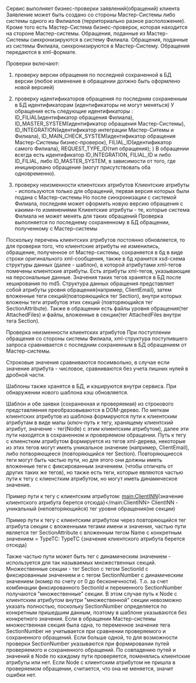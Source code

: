Сервис выполняет бизнес-проверки заявлений(обращений) клиента
Заявление может быть создано со стороны Мастер-Системы либо системы одного из Филиалов
(территориально разное расположение).
Кроме того есть Мастер-Система бизнес-проверок, которая находится на стороне Мастер-системы.
Обращения, поданные из Мастер-Системы синхронизируются в систему Филиала.
Обращения, поданные из системы Филиала, синхронизируются в Мастер-Систему.
Обращения передаются в xml-формате.

Проверки включают:
1) проверку версии обращения по последней сохраненной в БД версии 
(любое изменение в обращении должно быть оформлено новой версией)

2) проверку идентификаторов обращения по последним сохраненным в БД идентификаторам 
(идентификаторы не могут меняться)
У обращения есть следующие идентификаторы :
        ID_FILIAL(идентификатор обращения Филиала),
        ID_MASTER_SYSTEM(идентификатор обращения Мастер-Системы),
        ID_INTEGRATION(идентификатор интеграции Мастер-Ситемы и Филиала),
        ID_MAIN_CHECK_SYSTEM(идентификатор обращения Мастер-Системы бизнес-проверок),
        FILIAL_ID(идентификатор самого Филиала),
        REQUEST_TYPE_ID(тип обращения);
)
В обращении всегда есть идентификатор ID_INTEGRATION, FILIAL_ID и либо ID_FILIAL, либо ID_MASTER_SYSTEM,
в зависимости от того, где инициировано обращение (могут присутствовать оба одновременно).

3) проверку неизменности клиентских атрибутов 
Клиентские атрибуты - используются только для обращений, первая версия которых были подана с Мастер-системы 
Но после синхронизации с системой Филиала, последняя может оформить новую версию обращения с какими-то изменениями
Клиентские атрибуты - те, которые система Филиала не может менять для таких обращений
Проверка выполняется по последнему сохраненному в БД обращении, полученному с Мастер-системы 

Поскольку перечень клиентских атрибутов постоянно обновляется, то для проверки того, 
что клиентские атрибуты не изменились, обращение, полученное от Мастер-системы, 
сохраняется в бд в виде строки оригинального xml-сообщения, 
также в бд хранится xsd-схема структуры данных (далее - шаблон), 
в которой атрибутами xml-тегов помечены клиентские атрибуты.
Есть атрибуты xml-тегов, указывающие на персональные данные. 
Значения таких тегов хранятся в БД после хеширования по md5.
Структура данных обращения представляет собой атрибуты уровня обращения(например, ClientEmail), 
затем вложенные теги секций(повторяющийся тег Section), 
внутри которых вложены теги атрибутов этих секций (повторяющийся тег SectionAttribute).
Также в обращении есть файлы уровня обращения(тег AttachedFiles) 
и файлы, вложенные в секции(тег AttachedFiles внутри тега Section).

Проверка неизменности клиентских атрибутов
При поступлении обращения со стороны системы Филиала, 
xml-структура поступившего запроса сравнивается с последним сохраненным в БД обращением от Мастер-системы. 

Строковые значения сравниваются посимвольно, в случае если значение атрибута - числовое, 
сравниваются без учета лишних нулей в дробной части.

Шаблоны также хранятся в БД, и кэшируются внутри сервиса. При обнаружении нового шаблона кэш обновляется.

Шаблон и обе заявки (сохраненная и проверяемая) из строкового представляения преобразовываются в DOM-дерево.
По меткам клиентских атрибутов из шаблона формируются пути к клиентским атрибутам 
в виде мапы (ключ-путь к тегу, хранящему клиентский атрибут,
значение - тег(Node) с этим клиентским атрибутом), 
далее эти пути находятся в сохраненном и проверяемом обращении.
Путь к тегу с клиенстким атрибутом формируется из тегов xml-дерева, 
некоторые из этих тегов могут иметь уникальное значение (например, ClientEmail),
либо потворяющееся (повторяющийся тег Section).
Повторяющиесся теги могут быть частью пути, но для этого они должны иметь вложенные теги с фиксированным значением. 
(чтобы отличать от других таких же тегов),
но также есть теги, которые являются частью пути к тегу с клиенстким атрибутом, но могут иметь динамическое значение.

Пример пути к тегу с клиентским атрибутом:
        <main:ClientINN>{значение клиентского атрибута берется отсюда}</main:ClientINN> 
ClientINN - уникальный (неповторяющийся) тег уровня обращения(не секции)

Пример пути к тегу с клиентским атрибутом через повторяющийся тег атрибута секции 
с вложенными тегами имени и значения, 
частью пути является тег SectionAttribute с вложенным тегом Name с конкретным значением = TypeTC:
        <SectionAttribute>
          <Name>TypeTC</Name>
          <Value>{значение клиентского атрибута берется отсюда}<Value/>
        </SectionAttribute>

Также частью пути может быть тег с динамическим значением - используется для так называемых множественных секций.
Множественные секции - тег Section с тегом SectionId с фиксированным значением 
и с тегом SectionNumber с динамическим значением (номер по счету от 0 до бесконечности).
Т.о. за счет комбинации фиксированного SectionId и переменного SectionNumber получаются "множественные" секции.
В этом случае путь к Node с клиентским атрибутом внутри "множественной" секции невозможно указать полностью, 
поскольку SectionNumber определяется по конкретным пришедшим данным, 
поэтому в шаблоне указываются без конкретного значения.
Если в обращении Мастер-системы множественная секция была одна, 
то переменное значение тега SectionNumber не учитывается при сравнении проверяемого и сохраненного обращений. 
Если больше одной, то для возможности проверки SectionNumber 
указываются при формировании путей проверяемого и сохраненного обращений. 
По совпадению путей и значений в Node по каждому пути проверяется, поменялись клиентские атрибуты или нет.
Если Node с клиентским атрибутом не пришла в проверяемом обращении, считается, что она не меняется, 
значит ошибки нет. 

